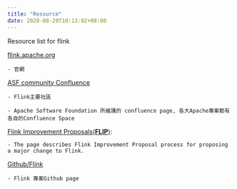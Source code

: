```yaml
---
title: "Resource"
date: 2020-08-20T10:13:02+08:00
---
```


Resource list for flink

<!--more-->

[flink.apache.org](https://flink.apache.org/)

    - 官網

[ASF community Confluence](https://cwiki.apache.org/confluence/display/FLINK/Apache+Flink+Home)

    - Flink主要社區

    - Apache Software Foundation 所維護的 confluence page, 各大Apache專案都有各自的Confluence Space

[Flink Improvement Proposals(__FLIP__)](https://cwiki.apache.org/confluence/display/FLINK/Flink+Improvement+Proposals):
    
    - The page describes Flink Improvement Proposal process for proposing a major change to Flink.

[Github/Flink](https://github.com/apache/flink)

    - Flink 專案Github page
